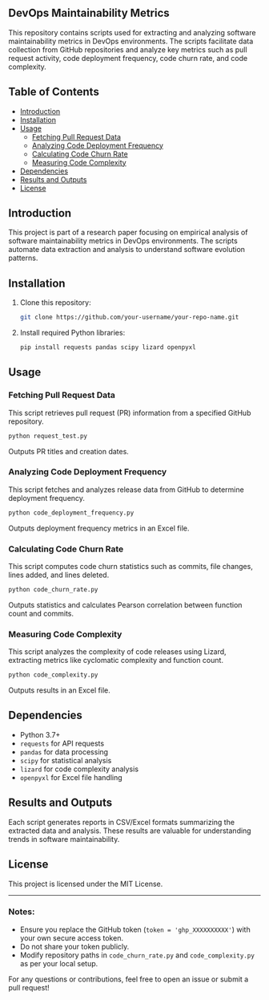 ## DevOps Maintainability Metrics

This repository contains scripts used for extracting and analyzing software maintainability metrics in DevOps environments. The scripts facilitate data collection from GitHub repositories and analyze key metrics such as pull request activity, code deployment frequency, code churn rate, and code complexity.

## Table of Contents
- [Introduction](#introduction)
- [Installation](#installation)
- [Usage](#usage)
  - [Fetching Pull Request Data](#fetching-pull-request-data)
  - [Analyzing Code Deployment Frequency](#analyzing-code-deployment-frequency)
  - [Calculating Code Churn Rate](#calculating-code-churn-rate)
  - [Measuring Code Complexity](#measuring-code-complexity)
- [Dependencies](#dependencies)
- [Results and Outputs](#results-and-outputs)
- [License](#license)

## Introduction
This project is part of a research paper focusing on empirical analysis of software maintainability metrics in DevOps environments. The scripts automate data extraction and analysis to understand software evolution patterns.

## Installation
1. Clone this repository:
   ```sh
   git clone https://github.com/your-username/your-repo-name.git
   ```
2. Install required Python libraries:
   ```sh
   pip install requests pandas scipy lizard openpyxl
   ```

## Usage
### Fetching Pull Request Data
This script retrieves pull request (PR) information from a specified GitHub repository.
```sh
python request_test.py
```
Outputs PR titles and creation dates.

### Analyzing Code Deployment Frequency
This script fetches and analyzes release data from GitHub to determine deployment frequency.
```sh
python code_deployment_frequency.py
```
Outputs deployment frequency metrics in an Excel file.

### Calculating Code Churn Rate
This script computes code churn statistics such as commits, file changes, lines added, and lines deleted.
```sh
python code_churn_rate.py
```
Outputs statistics and calculates Pearson correlation between function count and commits.

### Measuring Code Complexity
This script analyzes the complexity of code releases using Lizard, extracting metrics like cyclomatic complexity and function count.
```sh
python code_complexity.py
```
Outputs results in an Excel file.

## Dependencies
- Python 3.7+
- `requests` for API requests
- `pandas` for data processing
- `scipy` for statistical analysis
- `lizard` for code complexity analysis
- `openpyxl` for Excel file handling

## Results and Outputs
Each script generates reports in CSV/Excel formats summarizing the extracted data and analysis. These results are valuable for understanding trends in software maintainability.

## License
This project is licensed under the MIT License.

---

### Notes:
- Ensure you replace the GitHub token (`token = 'ghp_XXXXXXXXXX'`) with your own secure access token.
- Do not share your token publicly.
- Modify repository paths in `code_churn_rate.py` and `code_complexity.py` as per your local setup.

For any questions or contributions, feel free to open an issue or submit a pull request!


